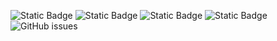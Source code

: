![Static Badge](https://img.shields.io/badge/blacklists-60-000000) ![Static Badge](https://img.shields.io/badge/blacklisted-2814959-cc0000) ![Static Badge](https://img.shields.io/badge/whitelisted-2243-00CC00) ![Static Badge](https://img.shields.io/badge/streaming_blacklist-28107-000000) ![GitHub issues](https://img.shields.io/github/issues/fabriziosalmi/blacklists)
